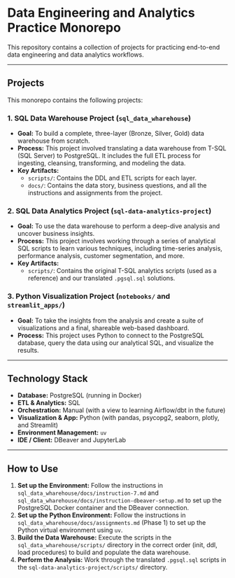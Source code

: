 
# Data Engineering and Analytics Practice Monorepo

This repository contains a collection of projects for practicing end-to-end data engineering and data analytics workflows.

---

## Projects

This monorepo contains the following projects:

### 1. SQL Data Warehouse Project (`sql_data_wharehouse`)

*   **Goal:** To build a complete, three-layer (Bronze, Silver, Gold) data warehouse from scratch.
*   **Process:** This project involved translating a data warehouse from T-SQL (SQL Server) to PostgreSQL. It includes the full ETL process for ingesting, cleansing, transforming, and modeling the data.
*   **Key Artifacts:**
    *   `scripts/`: Contains the DDL and ETL scripts for each layer.
    *   `docs/`: Contains the data story, business questions, and all the instructions and assignments from the project.

### 2. SQL Data Analytics Project (`sql-data-analytics-project`)

*   **Goal:** To use the data warehouse to perform a deep-dive analysis and uncover business insights.
*   **Process:** This project involves working through a series of analytical SQL scripts to learn various techniques, including time-series analysis, performance analysis, customer segmentation, and more.
*   **Key Artifacts:**
    *   `scripts/`: Contains the original T-SQL analytics scripts (used as a reference) and our translated `.pgsql.sql` solutions.

### 3. Python Visualization Project (`notebooks/` and `streamlit_apps/`)

*   **Goal:** To take the insights from the analysis and create a suite of visualizations and a final, shareable web-based dashboard.
*   **Process:** This project uses Python to connect to the PostgreSQL database, query the data using our analytical SQL, and visualize the results.

---

## Technology Stack

*   **Database:** PostgreSQL (running in Docker)
*   **ETL & Analytics:** SQL
*   **Orchestration:** Manual (with a view to learning Airflow/dbt in the future)
*   **Visualization & App:** Python (with pandas, psycopg2, seaborn, plotly, and Streamlit)
*   **Environment Management:** `uv`
*   **IDE / Client:** DBeaver and JupyterLab

---

## How to Use

1.  **Set up the Environment:** Follow the instructions in `sql_data_wharehouse/docs/instruction-7.md` and `sql_data_wharehouse/docs/instruction-dbeaver-setup.md` to set up the PostgreSQL Docker container and the DBeaver connection.
2.  **Set up the Python Environment:** Follow the instructions in `sql_data_wharehouse/docs/assignments.md` (Phase 1) to set up the Python virtual environment using `uv`.
3.  **Build the Data Warehouse:** Execute the scripts in the `sql_data_wharehouse/scripts/` directory in the correct order (init, ddl, load procedures) to build and populate the data warehouse.
4.  **Perform the Analysis:** Work through the translated `.pgsql.sql` scripts in the `sql-data-analytics-project/scripts/` directory.
